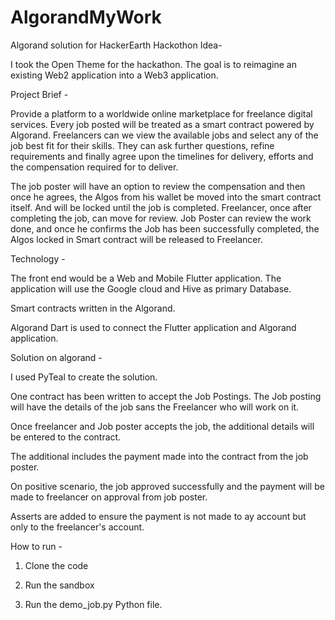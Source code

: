 # AlgorandMyWork
Algorand solution for HackerEarth Hackothon
Idea- 

I took the Open Theme for the hackathon. The goal is to reimagine an existing Web2 application into a Web3 application.  

Project Brief - 

Provide a platform to a worldwide online marketplace for freelance digital services. Every job posted will be treated as a smart contract powered by Algorand. Freelancers can we view the available jobs and select any of the job best fit for their skills. They can ask further questions, refine requirements and finally agree upon the timelines for delivery, efforts and the compensation required for to deliver.  

The job poster will have an option to review the compensation and then once he agrees, the Algos from his wallet be moved into the smart contract itself. And will be locked until the job is completed. Freelancer, once after completing the job, can move for review. Job Poster can review the work done, and once he confirms the Job has been successfully completed, the Algos locked in Smart contract will be released to Freelancer. 

Technology - 

The front end would be a Web and Mobile Flutter application. The application will use the Google cloud and Hive as primary Database.  

Smart contracts written in the Algorand.  

Algorand Dart is used to connect the Flutter application and Algorand application. 

Solution on algorand - 

I used PyTeal to create the solution. 

One contract has been written to accept the Job Postings. The Job posting will have the details of the job sans the Freelancer who will work on it. 

Once freelancer and Job poster accepts the job, the additional details will be entered to the contract. 

The additional includes the payment made into the contract from the job poster. 

On positive scenario, the job approved successfully and the payment will be made to freelancer on approval from job poster. 

Asserts are added to ensure the payment is not made to ay account but only to the freelancer's account. 

How to run -

1. Clone the code

2. Run the sandbox

3. Run the demo_job.py Python file.
